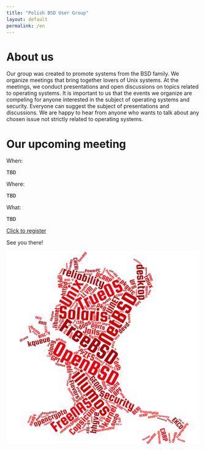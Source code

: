 ```yaml
---
title: "Polish BSD User Group"
layout: default
permalink: /en
---
```

<h1>About us</h1>
<p>Our group was created to promote systems from the BSD family. We organize meetings that bring together lovers of Unix systems. At the meetings, we conduct presentations and open discussions on topics related to operating systems. It is important to us that the events we organize are compeling for anyone interested in the subject of operating systems and security. Everyone can suggest the subject of presentations and discussions. We are happy to hear from anyone who wants to talk about any chosen issue not strictly related to operating systems.</p>

<h1>Our upcoming meeting</h1>

When:
<pre>
TBD
</pre>
Where:
<pre>
TBD
</pre>
What:
<pre style="white-space: pre-wrap;">
TBD
</pre>

<a href="/registration">Click to register</a>

See you there!

![Topics](bsd-words-cloud.png)
